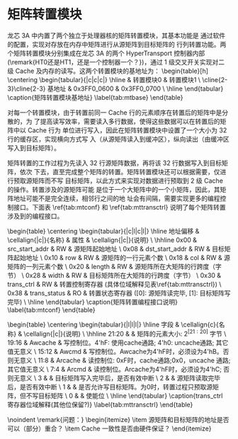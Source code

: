 矩阵转置模块
============

龙芯 3A 中内置了两个独立于处理器核的矩阵转置模块，其基本功能是
通过软件的配置，实现对存放在内存中矩阵进行从源矩阵到目标矩阵的
行列转置功能。两个矩阵转置模块分别集成在龙芯 3A 的两个 HyperTransport
控制器内部(\remark{HT0还是HT1，还是一个控制器一个？})，通过 1 级交叉开关实现对二
级 Cache 及内存的读写。这两个转置模块的基地址为：
\begin{table}[h]
  \centering
  \begin{tabular}{|c|c|c|} \hline
           & 转置模块0 & 转置模块1 \\ \cline{2-3}\cline{2-3}
    基地址 & 0x3FF0\_0600 & 0x3FF0\_0700 \\ \hline
  \end{tabular}
  \caption{矩阵转置模块基地址}
  \label{tab:mtbase}
\end{table}

对每一个转置模块，由于转置前同一 Cache 行的元素顺序在转置后的矩阵中是分散的，为
了提高读写效率，需要读入多行数据，使得这些数据可以在转置后的矩阵中以 Cache 行为
单位进行写入，因此在矩阵转置模块中设置了一个大小为 32 行的缓存区，实现横向方式写
入（从源矩阵读入到缓冲区），纵向读出（由缓冲区写入到目标矩阵）。

矩阵转置的工作过程为先读入 32 行源矩阵数据，再将该 32 行数据写入到目标矩阵，依次
下去，直至完成整个矩阵的转置。矩阵转置模块还可以根据需要，仅进行预取源矩阵而不写
目标矩阵，以此方式来实现对数据进行预取到 2 级 Cache 的操作。转置涉及的源矩阵可能
是位于一个大矩阵中的一个小矩阵，因此，其矩阵地址可能不是完全连续，相邻行之间的地
址会有间隔，需要实现更多的编程控制接口。下面表 \ref{tab:mtconf} 和
\ref{tab:mttransctrl} 说明了每个矩阵转置涉及到的编程接口。

\begin{table}
  \centering
  \begin{tabular}{|c|l|c|l|} \hline
    地址偏移 & \cellalign{|c|}{名称} & 属性 & \cellalign{|c|}{说明} \\ \hhline
    0x00     & src\_start\_addr & RW   & 源矩阵起始地址 \\
    0x08     & dst\_start\_addr & RW   & 目标矩阵起始地址 \\
    0x10     & row              & RW   & 源矩阵的一行元素个数 \\
    0x18     & col              & RW   & 源矩阵的一列元素个数 \\
    0x20     & length           & RW   & 源矩阵所在大矩阵的行跨度（字节） \\
    0x28     & width            & RW   & 目标矩阵所在大矩阵的行跨度（字节） \\
    0x30     & trans\_ctrl      & RW   & 转置控制寄存器 (具体位域解释见表\ref{tab:mttransctrl}) \\
    0x38     & trans\_status    & RO   & 转置状态寄存器 ([0]: 源矩阵读完毕, [1]: 目标矩阵写完毕) \\ \hline
  \end{tabular}
  \caption{矩阵转置编程接口说明}
  \label{tab:mtconf}
\end{table}

\begin{table}
  \centering
  \begin{tabular}{|l|l|l|} \hline
    字段  & \cellalign{c}{名称} & \cellalign{|c|}{说明} \\ \hhline
    21:20 &         & 矩阵的元素大小: $2^{[21:20]}$ 字节 \\
    19:16 & Awcache & 写控制位。4'hF: 使用cache通路; 4'h0: uncache通路; 其它值无意义 \\
    15:12 & Awcmd   & 写控制位。Awcache为4'hF时，必须设为4'hB。否则无意义 \\
    11:8  & Arcache & 读控制位: 0xF时，cache通路;0x0，uncache 通路; 其它值无意义 \\
    7:4   & Arcmd   & 读控制位。Arcache为4'hF时，必须设为4'hC; 否则无意义 \\
    3     &         & 目标矩阵写入完毕后，是否有效中断 \\
    2     &         & 源矩阵读取完毕后，是否有效中断 \\
    1     &         & 是否允许写目标矩阵。为0时，转置过程只预取源矩阵，但不写目标矩阵 \\
    0     &         & 使能位 \\ \hline
  \end{tabular}
  \caption{trans\_ctrl 寄存器位域解释(其他位保留?)}
  \label{tab:mttransctrl}
\end{table}

\noindent \remark{问题：}
\begin{itemize}
  \item 源矩阵和目标矩阵的地址是否可以（部分）重合？
  \item Cache 一致性是否由硬件保证？
\end{itemize}

